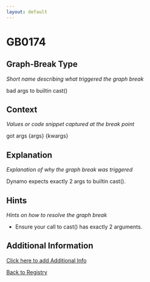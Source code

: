 ```yaml
---
layout: default
---
```

# GB0174

## Graph-Break Type
*Short name describing what triggered the graph break*

bad args to builtin cast()

## Context
*Values or code snippet captured at the break point*

got args {args} {kwargs}

## Explanation
*Explanation of why the graph break was triggered*

Dynamo expects exactly 2 args to builtin cast().

## Hints
*Hints on how to resolve the graph break*

- Ensure your call to cast() has exactly 2 arguments.


## Additional Information

<!-- ADDITIONAL INFORMATION START - Add custom information below this line -->

<!-- ADDITIONAL INFORMATION END -->


[Click here to add Additional Info](https://github.com/pytorch-labs/compile-graph-break-site/edit/main/docs/gb/gb0174.md)

[Back to Registry](../index.html)
